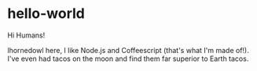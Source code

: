 # hello-world

Hi Humans!

lhornedowl here, I like Node.js and Coffeescript (that's what I'm made of!).
I've even had tacos on the moon and find them far superior to Earth tacos.
